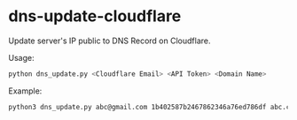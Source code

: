 # dns-update-cloudflare
Update server's IP public to DNS Record on Cloudflare.

Usage: 
```bash
python dns_update.py <Cloudflare Email> <API Token> <Domain Name>
```

Example:
```bash
python3 dns_update.py abc@gmail.com 1b402587b2467862346a76ed786df abc.com
```